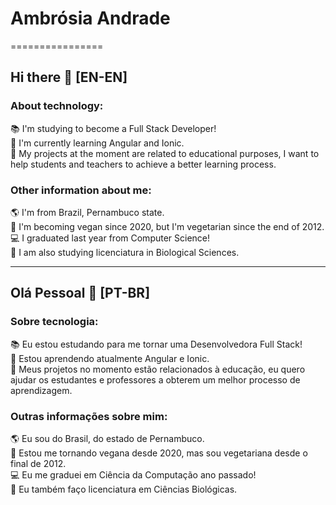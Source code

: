 <!--
**ambrosiaandrade/ambrosiaandrade** is a ✨ _special_ ✨ repository because its `README.md` (this file) appears on your GitHub profile.

Here are some ideas to get you started:

- 🔭 I’m currently working on ...
- 🌱 I’m currently learning ...
- 👯 I’m looking to collaborate on ...
- 🤔 I’m looking for help with ...
- 💬 Ask me about ...
- 📫 How to reach me: ...
- 😄 Pronouns: ...
- ⚡ Fun fact: ...
-->

# Ambrósia Andrade

================

## Hi there 👋 [EN-EN]

### About technology:

:books: I'm studying to become a Full Stack Developer! <br />
:notebook: I'm currently learning Angular and Ionic. <br />
:dart: My projects at the moment are related to educational purposes, I want to help students and teachers to achieve a better learning process. <br />

### Other information about me:

:earth_americas: I'm from Brazil, Pernambuco state. <br />
:seedling: I'm becoming vegan since 2020, but I'm vegetarian since the end of 2012. <br />
:computer: I graduated last year from Computer Science! <br />
:deciduous_tree: I am also studying licenciatura in Biological Sciences. <br />

--------------

## Olá Pessoal 👋 [PT-BR]

### Sobre tecnologia:

:books: Eu estou estudando para me tornar uma Desenvolvedora Full Stack! <br />
:notebook: Estou aprendendo atualmente Angular e Ionic. <br />
:dart: Meus projetos no momento estão relacionados à educação, eu quero ajudar os estudantes e professores a obterem um melhor processo de aprendizagem. <br />

### Outras informações sobre mim:

:earth_americas: Eu sou do Brasil, do estado de Pernambuco. <br />
:seedling: Estou me tornando vegana desde 2020, mas sou vegetariana desde o final de 2012. <br />
:computer: Eu me graduei em Ciência da Computação ano passado! <br />
:deciduous_tree: Eu também faço licenciatura em Ciências Biológicas. <br />
